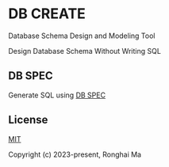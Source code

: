 # DB CREATE

Database Schema Design and Modeling Tool

Design Database Schema Without Writing SQL

## DB SPEC

Generate SQL using [DB SPEC](https://github.com/maronghai/dbspec)


## License

[MIT](https://opensource.org/licenses/MIT)

Copyright (c) 2023-present, Ronghai Ma

